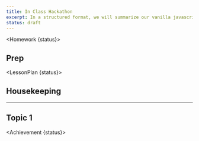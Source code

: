 ```yaml
---
title: In Class Hackathon
excerpt: In a structured format, we will summarize our vanilla javascript knowledge with a hackathon. The format of the hackathon will emulate that of real hackathons. There will be a show and tell at the end of class.
status: draft
---
```


<script>
	import Homework from "$lib/components/Homework.svelte";
	import LessonPlan from "$lib/components/LessonPlan.svelte";
	import Achievement from "$lib/components/Achievement.svelte";
</script>

<Homework {status}>

## Prep

</Homework>

<LessonPlan {status}>

## Housekeeping

---

## Topic 1

</LessonPlan>

<Achievement {status}>

</Achievement>
